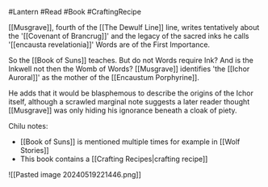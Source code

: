 #Lantern #Read #Book #CraftingRecipe

[[Musgrave]], fourth of the [[The Dewulf Line]] line, writes tentatively about the '[[Covenant of Brancrug]]' and the legacy of the sacred inks he calls '[[encausta revelationia]]' Words are of the First Importance.

So the [[Book of Suns]] teaches. But do not Words require Ink? And is the Inkwell not then the Womb of Words? [[Musgrave]] identifies 'the [[Ichor Auroral]]' as the mother of the [[Encaustum Porphyrine]].

He adds that it would be blasphemous to describe the origins of the Ichor itself, although a scrawled marginal note suggests a later reader thought [[Musgrave]] was only hiding his ignorance beneath a cloak of piety.

Chilu notes:
- [[Book of Suns]] is mentioned multiple times for example in [[Wolf Stories]]
- This book contains a [[Crafting Recipes|crafting recipe]]

![[Pasted image 20240519221446.png]]